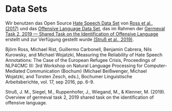 # Data Sets

Wir benutzen das Open Source [Hate Speech Data Set](https://github.com/ankekat1000/IWG_hatespeech_public) von [Ross et al., (2017)](https://arxiv.org/abs/1701.08118) und das [Offensive Language Data Set](https://projects.fzai.h-da.de/iggsa/projekt), das im Rahmen der [Germeval Task 2, 2019 — Shared Task on the Identification of Offensive Language](https://projects.fzai.h-da.de/iggsa/) erstellt und zur Verfügung gestellt wurde [(Struß et al., 2019)](https://www.zora.uzh.ch/id/eprint/178687/1/GermEvalSharedTask2019Iggsa.pdf).

Björn Ross, Michael Rist, Guillermo Carbonell, Benjamin Cabrera, Nils Kurowsky, and Michael Wojatzki, Measuring the Reliability of Hate Speech Annotations: The Case of the European Refugee Crisis, Proceedings of NLP4CMC III: 3rd Workshop on Natural Language Processing for Computer-Mediated Communication (Bochum) (Michael Beißwenger, Michael Wojatzki, and Torsten Zesch, eds.), Bochumer Linguistische Arbeitsberichte, vol. 17, sep 2016, pp. 6-9.

Struß, J. M., Siegel, M., Ruppenhofer, J., Wiegand, M., & Klenner, M. (2019). Overview of germeval task 2, 2019 shared task on the identification of offensive language.
